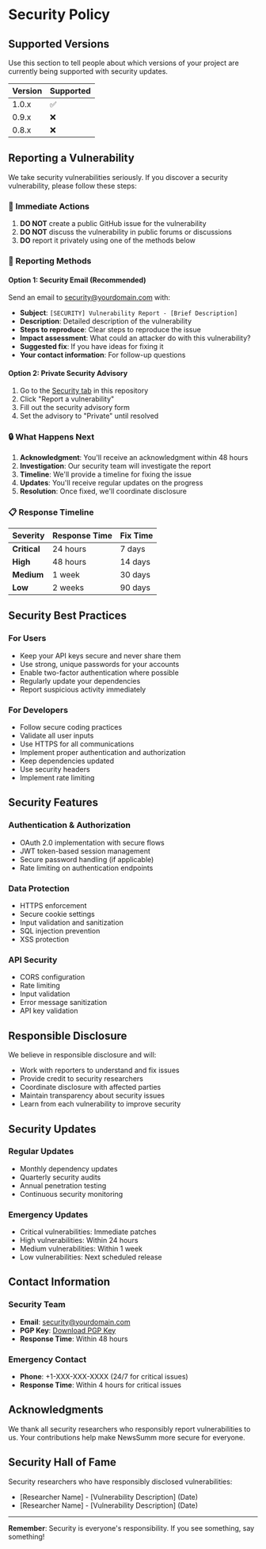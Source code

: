 # Security Policy

## Supported Versions

Use this section to tell people about which versions of your project are
currently being supported with security updates.

| Version | Supported          |
| ------- | ------------------ |
| 1.0.x   | :white_check_mark: |
| 0.9.x   | :x:                |
| 0.8.x   | :x:                |

## Reporting a Vulnerability

We take security vulnerabilities seriously. If you discover a security vulnerability, please follow these steps:

### 🚨 Immediate Actions
1. **DO NOT** create a public GitHub issue for the vulnerability
2. **DO NOT** discuss the vulnerability in public forums or discussions
3. **DO** report it privately using one of the methods below

### 📧 Reporting Methods

#### Option 1: Security Email (Recommended)
Send an email to [security@yourdomain.com](mailto:security@yourdomain.com) with:
- **Subject**: `[SECURITY] Vulnerability Report - [Brief Description]`
- **Description**: Detailed description of the vulnerability
- **Steps to reproduce**: Clear steps to reproduce the issue
- **Impact assessment**: What could an attacker do with this vulnerability?
- **Suggested fix**: If you have ideas for fixing it
- **Your contact information**: For follow-up questions

#### Option 2: Private Security Advisory
1. Go to the [Security tab](https://github.com/yourusername/NewsSumm/security) in this repository
2. Click "Report a vulnerability"
3. Fill out the security advisory form
4. Set the advisory to "Private" until resolved

### 🔒 What Happens Next

1. **Acknowledgment**: You'll receive an acknowledgment within 48 hours
2. **Investigation**: Our security team will investigate the report
3. **Timeline**: We'll provide a timeline for fixing the issue
4. **Updates**: You'll receive regular updates on the progress
5. **Resolution**: Once fixed, we'll coordinate disclosure

### 📋 Response Timeline

| Severity | Response Time | Fix Time |
|----------|---------------|----------|
| **Critical** | 24 hours | 7 days |
| **High** | 48 hours | 14 days |
| **Medium** | 1 week | 30 days |
| **Low** | 2 weeks | 90 days |

## Security Best Practices

### For Users
- Keep your API keys secure and never share them
- Use strong, unique passwords for your accounts
- Enable two-factor authentication where possible
- Regularly update your dependencies
- Report suspicious activity immediately

### For Developers
- Follow secure coding practices
- Validate all user inputs
- Use HTTPS for all communications
- Implement proper authentication and authorization
- Keep dependencies updated
- Use security headers
- Implement rate limiting

## Security Features

### Authentication & Authorization
- OAuth 2.0 implementation with secure flows
- JWT token-based session management
- Secure password handling (if applicable)
- Rate limiting on authentication endpoints

### Data Protection
- HTTPS enforcement
- Secure cookie settings
- Input validation and sanitization
- SQL injection prevention
- XSS protection

### API Security
- CORS configuration
- Rate limiting
- Input validation
- Error message sanitization
- API key validation

## Responsible Disclosure

We believe in responsible disclosure and will:
- Work with reporters to understand and fix issues
- Provide credit to security researchers
- Coordinate disclosure with affected parties
- Maintain transparency about security issues
- Learn from each vulnerability to improve security

## Security Updates

### Regular Updates
- Monthly dependency updates
- Quarterly security audits
- Annual penetration testing
- Continuous security monitoring

### Emergency Updates
- Critical vulnerabilities: Immediate patches
- High vulnerabilities: Within 24 hours
- Medium vulnerabilities: Within 1 week
- Low vulnerabilities: Next scheduled release

## Contact Information

### Security Team
- **Email**: [security@yourdomain.com](mailto:security@yourdomain.com)
- **PGP Key**: [Download PGP Key](https://yourdomain.com/pgp-key.asc)
- **Response Time**: Within 48 hours

### Emergency Contact
- **Phone**: +1-XXX-XXX-XXXX (24/7 for critical issues)
- **Response Time**: Within 4 hours for critical issues

## Acknowledgments

We thank all security researchers who responsibly report vulnerabilities to us. Your contributions help make NewsSumm more secure for everyone.

## Security Hall of Fame

Security researchers who have responsibly disclosed vulnerabilities:

- [Researcher Name] - [Vulnerability Description] (Date)
- [Researcher Name] - [Vulnerability Description] (Date)

---

**Remember**: Security is everyone's responsibility. If you see something, say something!
